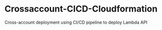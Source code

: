# Crossaccount-CICD-Cloudformation
Cross-account deployment using CI/CD pipeline to deploy Lambda API
